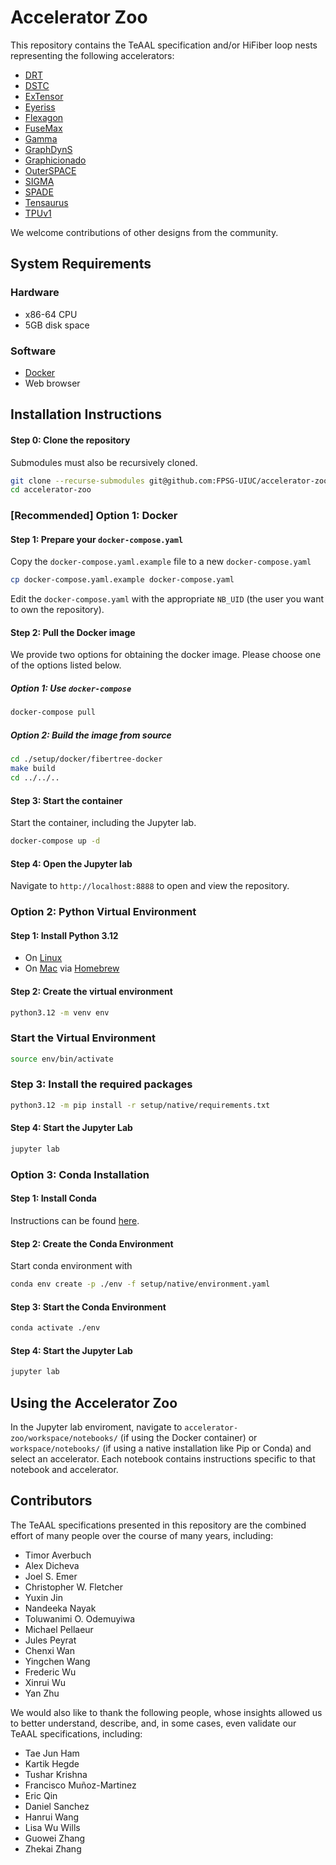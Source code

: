 # Accelerator Zoo

This repository contains the TeAAL specification and/or HiFiber loop nests
representing the following accelerators:

- [DRT](https://dl.acm.org/doi/10.1145/3582016.3582064)
- [DSTC](https://dl.acm.org/doi/10.1109/ISCA52012.2021.00088)
- [ExTensor](https://dl.acm.org/doi/10.1145/3352460.3358275)
- [Eyeriss](https://ieeexplore.ieee.org/stamp/stamp.jsp?tp=&arnumber=7738524)
- [Flexagon](https://dl.acm.org/doi/10.1145/3582016.3582069)
- [FuseMax](https://arxiv.org/abs/2406.10491)
- [Gamma](https://dl.acm.org/doi/pdf/10.1145/3445814.3446702)
- [GraphDynS](https://dl.acm.org/doi/10.1145/3352460.3358318)
- [Graphicionado](https://dl.acm.org/doi/10.5555/3195638.3195707)
- [OuterSPACE](https://ieeexplore.ieee.org/document/8327050)
- [SIGMA](https://ieeexplore.ieee.org/document/9065523)
- [SPADE](https://dl.acm.org/doi/10.1145/3579371.3589054)
- [Tensaurus](https://ieeexplore.ieee.org/document/9065579)
- [TPUv1](https://arxiv.org/abs/1704.04760)

We welcome contributions of other designs from the community.


## System Requirements

### Hardware

- x86-64 CPU
- 5GB disk space

### Software

- [Docker](https://www.docker.com/products/docker-desktop/)
- Web browser

## Installation Instructions

#### Step 0: Clone the repository

Submodules must also be recursively cloned.

```bash
git clone --recurse-submodules git@github.com:FPSG-UIUC/accelerator-zoo.git
cd accelerator-zoo
```

### [Recommended] Option 1: Docker

#### Step 1: Prepare your `docker-compose.yaml`

Copy the `docker-compose.yaml.example` file to a new `docker-compose.yaml`

```bash
cp docker-compose.yaml.example docker-compose.yaml
```

Edit the `docker-compose.yaml` with the appropriate `NB_UID` (the user you want
to own the repository).

#### Step 2: Pull the Docker image

We provide two options for obtaining the docker image. Please choose one of the
options listed below.

##### Option 1: Use `docker-compose`

```bash
docker-compose pull
```

##### Option 2: Build the image from source

```bash
cd ./setup/docker/fibertree-docker
make build
cd ../../..
```

#### Step 3: Start the container

Start the container, including the Jupyter lab.

```bash
docker-compose up -d
```

#### Step 4: Open the Jupyter lab

Navigate to `http://localhost:8888` to open and view the repository.

### Option 2: Python Virtual Environment

#### Step 1: Install Python 3.12

- On [Linux](https://docs.python.org/3.12/using/unix.html#getting-and-installing-the-latest-version-of-python)
- On [Mac](https://formulae.brew.sh/formula/python@3.12) via [Homebrew](https://brew.sh/)

#### Step 2: Create the virtual environment

```bash
python3.12 -m venv env
```

### Start the Virtual Environment

```bash
source env/bin/activate
```

### Step 3: Install the required packages

```bash
python3.12 -m pip install -r setup/native/requirements.txt
```

#### Step 4: Start the Jupyter Lab

```bash
jupyter lab
```

### Option 3: Conda Installation

#### Step 1: Install Conda

Instructions can be found [here](https://docs.conda.io/projects/conda/en/latest/user-guide/install/index.html).

#### Step 2: Create the Conda Environment

Start conda environment with
```bash
conda env create -p ./env -f setup/native/environment.yaml
```

#### Step 3: Start the Conda Environment


```bash
conda activate ./env
```

#### Step 4: Start the Jupyter Lab

```bash
jupyter lab
```

## Using the Accelerator Zoo

In the Jupyter lab enviroment, navigate to
`accelerator-zoo/workspace/notebooks/` (if using the Docker container) or
`workspace/notebooks/` (if using a native installation like Pip or Conda) and
select an accelerator.  Each notebook contains instructions specific to that
notebook and accelerator.

## Contributors

The TeAAL specifications presented in this repository are the combined effort
of many people over the course of many years, including:

- Timor Averbuch
- Alex Dicheva
- Joel S. Emer
- Christopher W. Fletcher
- Yuxin Jin
- Nandeeka Nayak
- Toluwanimi O. Odemuyiwa
- Michael Pellaeur
- Jules Peyrat
- Chenxi Wan
- Yingchen Wang
- Frederic Wu
- Xinrui Wu
- Yan Zhu

We would also like to thank the following people, whose insights allowed us to
better understand, describe, and, in some cases, even validate our TeAAL
specifications, including:

- Tae Jun Ham
- Kartik Hegde
- Tushar Krishna
- Francisco Muñoz-Martinez
- Eric Qin
- Daniel Sanchez
- Hanrui Wang
- Lisa Wu Wills
- Guowei Zhang
- Zhekai Zhang
